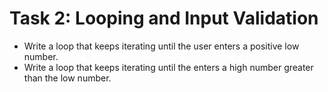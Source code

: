 # Task 2: Looping and Input Validation
- Write a loop that keeps iterating until the user enters a positive low number.
- Write a loop that keeps iterating until the enters a high number greater than the low number.

